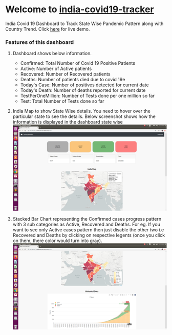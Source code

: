 # Welcome to [india-covid19-tracker](http://www.sars-cov-2019.com/india)

India Covid 19 Dashboard to Track State Wise Pandemic Pattern along with Country Trend. Click [here](http://www.sars-cov-2019.com/india) for live demo.

### Features of this dashboard

1. Dashboard shows below information.
   - Confirmed: Total Number of Covid 19 Positive Patients
   - Active: Number of Active patients
   - Recovered: Number of Recovered patients
   - Deaths: Number of patients died due to covid 19e
   - Today's Case: Number of positives detected for current date
   - Today's Death: Number of deaths reported for current date
   - TestPerOneMillion: Number of Tests done per one million so far
   - Test: Total Number of Tests done so far
   
2. India Map to show State Wise details. You need to hover over the particular state to see the details.
Below screenshot shows how the information is displayed in the dashboard state wise ![screenshot](https://github.com/suraj-deshmukh/india-covid19-tracker/blob/master/screenshots/india1.png)

 3. Stacked Bar Chart representing the Confirmed cases progress pattern with 3 sub categories as Active, Recovered and Deaths. For eg. If you want to see only Active cases pattern then just disable the other two i.e Recovered and Deaths by clicking on respective legents (once you click on them, there color would turn into gray).
 ![screenshot](https://github.com/suraj-deshmukh/india-covid19-tracker/blob/master/screenshots/india2.png) 
